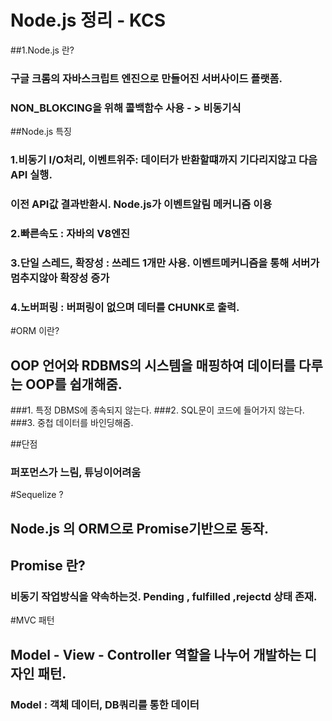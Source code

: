 # Node.js 정리 - KCS 

##1.Node.js 란?

### 구글 크롬의 자바스크립트 엔진으로 만들어진 서버사이드 플랫폼. 
### NON_BLOKCING을 위해 콜백함수 사용 - > 비동기식 

##Node.js 특징 

### 1.비동기 I/O처리, 이벤트위주: 데이터가 반환할떄까지 기다리지않고 다음 API 실행. 
###                               이전 API값 결과반환시. Node.js가 이벤트알림 메커니즘 이용
### 2.빠른속도 : 자바의 V8엔진
### 3.단일 스레드, 확장성 : 쓰레드 1개만 사용. 이벤트메커니즘을 통해 서버가 멈추지않아 확장성 증가
### 4.노버퍼링 : 버퍼링이 없으며 데터를 CHUNK로 출력.


#ORM 이란?
## OOP 언어와 RDBMS의 시스템을 매핑하여 데이터를 다루는 OOP를 쉽개해줌. 

###1. 특정 DBMS에 종속되지 않는다.
###2. SQL문이 코드에 들어가지 않는다.
###3. 중첩 데이터를 바인딩해줌.

##단점
### 퍼포먼스가 느림, 튜닝이어려움


#Sequelize ?
## Node.js 의 ORM으로 Promise기반으로 동작. 

## Promise 란? 
### 비동기 작업방식을 약속하는것.  Pending , fulfilled ,rejectd 상태 존재.

#MVC 패턴 

## Model - View - Controller 역할을 나누어 개발하는 디자인 패턴.
### Model : 객체 데이터, DB쿼리를 통한 데이터

